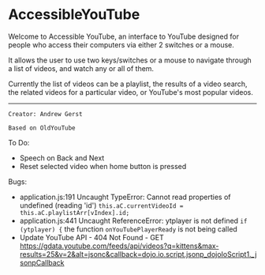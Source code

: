 AccessibleYouTube
========

Welcome to Accessible YouTube, an interface to YouTube designed for people who access their computers via either 2 switches or a mouse.

It allows the user to use two keys/switches or a mouse to navigate through a list of videos, and watch any or all of them.

Currently the list of videos can be a playlist, the results of a video search, the related videos for a particular video, or YouTube's most popular videos.

-------------------------------

`Creator: Andrew Gerst`

`Based on OldYouTube`

To Do:

* Speech on Back and Next
* Reset selected video when home button is pressed

Bugs:

* application.js:191 Uncaught TypeError: Cannot read properties of undefined (reading 'id') `this.aC.currentVideoId = this.aC.playlistArr[vIndex].id;`
* application.js:441 Uncaught ReferenceError: ytplayer is not defined `if (ytplayer) {` the function `onYouTubePlayerReady` is not being called
* Update YouTube API - 404 Not Found - GET https://gdata.youtube.com/feeds/api/videos?q=kittens&max-results=25&v=2&alt=jsonc&callback=dojo.io.script.jsonp_dojoIoScript1._jsonpCallback
